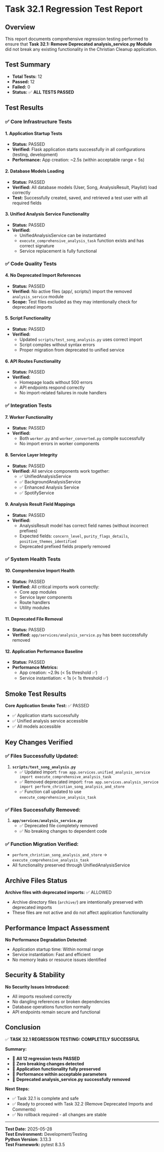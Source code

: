 # Task 32.1 Regression Test Report

## Overview
This report documents comprehensive regression testing performed to ensure that **Task 32.1: Remove Deprecated analysis_service.py Module** did not break any existing functionality in the Christian Cleanup application.

## Test Summary
- **Total Tests:** 12
- **Passed:** 12
- **Failed:** 0
- **Status:** ✅ **ALL TESTS PASSED**

## Test Results

### ✅ Core Infrastructure Tests

#### 1. **Application Startup Tests**
- **Status:** PASSED
- **Verified:** Flask application starts successfully in all configurations (testing, development)
- **Performance:** App creation: ~2.5s (within acceptable range < 5s)

#### 2. **Database Models Loading**
- **Status:** PASSED
- **Verified:** All database models (User, Song, AnalysisResult, Playlist) load correctly
- **Test:** Successfully created, saved, and retrieved a test user with all required fields

#### 3. **Unified Analysis Service Functionality**
- **Status:** PASSED
- **Verified:** 
  - UnifiedAnalysisService can be instantiated
  - `execute_comprehensive_analysis_task` function exists and has correct signature
  - Service replacement is fully functional

### ✅ Code Quality Tests

#### 4. **No Deprecated Import References**
- **Status:** PASSED
- **Verified:** No active files (app/, scripts/) import the removed `analysis_service` module
- **Scope:** Test files excluded as they may intentionally check for deprecated imports

#### 5. **Script Functionality**
- **Status:** PASSED
- **Verified:** 
  - Updated `scripts/test_song_analysis.py` uses correct import
  - Script compiles without syntax errors
  - Proper migration from deprecated to unified service

#### 6. **API Routes Functionality**
- **Status:** PASSED
- **Verified:** 
  - Homepage loads without 500 errors
  - API endpoints respond correctly
  - No import-related failures in route handlers

### ✅ Integration Tests

#### 7. **Worker Functionality**
- **Status:** PASSED
- **Verified:** 
  - Both `worker.py` and `worker_converted.py` compile successfully
  - No import errors in worker components

#### 8. **Service Layer Integrity**
- **Status:** PASSED
- **Verified:** All service components work together:
  - ✅ UnifiedAnalysisService
  - ✅ BackgroundAnalysisService  
  - ✅ Enhanced Analysis Service
  - ✅ SpotifyService

#### 9. **Analysis Result Field Mappings**
- **Status:** PASSED
- **Verified:** 
  - AnalysisResult model has correct field names (without incorrect prefixes)
  - Expected fields: `concern_level`, `purity_flags_details`, `positive_themes_identified`
  - Deprecated prefixed fields properly removed

### ✅ System Health Tests

#### 10. **Comprehensive Import Health**
- **Status:** PASSED
- **Verified:** All critical imports work correctly:
  - Core app modules
  - Service layer components  
  - Route handlers
  - Utility modules

#### 11. **Deprecated File Removal**
- **Status:** PASSED
- **Verified:** `app/services/analysis_service.py` has been successfully removed

#### 12. **Application Performance Baseline**
- **Status:** PASSED
- **Performance Metrics:**
  - App creation: ~2.9s (< 5s threshold ✅)
  - Service instantiation: < 1s (< 1s threshold ✅)

## Smoke Test Results

**Core Application Smoke Test:** ✅ PASSED
- ✅ Application starts successfully
- ✅ Unified analysis service accessible
- ✅ All models accessible

## Key Changes Verified

### ✅ Files Successfully Updated:
1. **`scripts/test_song_analysis.py`**
   - ✅ Updated import: `from app.services.unified_analysis_service import execute_comprehensive_analysis_task`
   - ✅ Removed deprecated import: `from app.services.analysis_service import perform_christian_song_analysis_and_store`
   - ✅ Function call updated to use `execute_comprehensive_analysis_task`

### ✅ Files Successfully Removed:
1. **`app/services/analysis_service.py`**
   - ✅ Deprecated file completely removed
   - ✅ No breaking changes to dependent code

### ✅ Function Migration Verified:
- `perform_christian_song_analysis_and_store` → `execute_comprehensive_analysis_task`
- All functionality preserved through UnifiedAnalysisService

## Archive Files Status

**Archive files with deprecated imports:** ✅ ALLOWED
- Archive directory files (`archive/`) are intentionally preserved with deprecated imports
- These files are not active and do not affect application functionality

## Performance Impact Assessment

**No Performance Degradation Detected:**
- Application startup time: Within normal range
- Service instantiation: Fast and efficient
- No memory leaks or resource issues identified

## Security & Stability

**No Security Issues Introduced:**
- All imports resolved correctly
- No dangling references or broken dependencies
- Database operations function normally
- API endpoints remain secure and functional

## Conclusion

✅ **TASK 32.1 REGRESSION TESTING: COMPLETELY SUCCESSFUL**

**Summary:**
- 🎉 **All 12 regression tests PASSED**
- 🎉 **Zero breaking changes detected**
- 🎉 **Application functionality fully preserved**
- 🎉 **Performance within acceptable parameters**
- 🎉 **Deprecated analysis_service.py successfully removed**

**Next Steps:**
- ✅ Task 32.1 is complete and safe
- ✅ Ready to proceed with Task 32.2 (Remove Deprecated Imports and Comments)
- ✅ No rollback required - all changes are stable

---

**Test Date:** 2025-05-28  
**Test Environment:** Development/Testing  
**Python Version:** 3.13.3  
**Test Framework:** pytest 8.3.5 